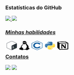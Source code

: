 ###  Estatísticas do GitHub

<div>
  <a href="https://github.com/Griff-OFC/Griff-OFC">
  <img height="150em" src="https://github-readme-stats.vercel.app/api?username=Griff-OFC&show_icons=true&theme=chartreuse-dark&include_all_commits=true&count_private=true"/>
  <img height="100em" src="https://github-readme-stats.vercel.app/api/top-langs/?username=Griff-OFC&layout=compact&langs_count=7&theme=chartreuse-dark"/>
</div>

<div>
  
### *Minhas habilidades* 
  <img align="left" alt="Griff-Bash" height="30" width="40" src="https://github.com/devicons/devicon/blob/master/icons/bash/bash-original.svg">
  <img align="left" alt="Griff-Linux" height="30" width="40" src="https://raw.githubusercontent.com/devicons/devicon/master/icons/linux/linux-plain.svg">
  <img align="left" alt="Griff-C" height="30" width="40" src="https://github.com/devicons/devicon/blob/master/icons/c/c-line.svg">
  <img align="left" alt="Griff-C" height="30" width="40" src="https://github.com/devicons/devicon/blob/master/icons/python/python-original.svg">
  <img align="left" alt="Griff-C" height="30" width="40" src="https://github.com/devicons/devicon/blob/master/icons/notion/notion-original.svg">
<br>

</div>

<div>
  
###  Contatos
  <a href="https://t.me/curs4r" target="_blank"><img src="https://img.shields.io/badge/Telegram-2CA5E0?style=for-the-badge&logo= telegram&logoColor=white" target="_blank"></a>
  <a href="http://wa.me/+5548991902891" target="_blank"><img src="https://img.shields.io/badge/WhatsApp-25D366?style=for-the-badge&logo= whatsapp&logoColor=white" target="_blank"></a>  
  
</div>
